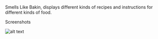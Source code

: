 Smells Like Bakin, displays different kinds of recipes and instructions for different kinds of food.


Screenshots

![alt text](https://i.imgur.com/M05u57a.jpg)
